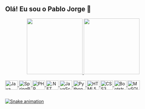 ## Olá! Eu sou o Pablo Jorge 👋

<!-- Status -->
<div align="center">
  <a href="https://github.com/pabulojorge">
  <img height="180em" src="https://github-readme-stats.vercel.app/api?username=pabulojorge&show_icons=true&theme=tokyonight&include_all_commits=true&count_private=true"/>
  <img height="180em" src="https://github-readme-stats.vercel.app/api/top-langs/?username=pabulojorge&layout=compact&langs_count=7&theme=tokyonight"/>
</div>

  <!-- Tecnologias -->
<div style="display: inline_block"><br>
  <img align="center" alt="Java" height="30" title="Java" width="40" src="https://cdn.jsdelivr.net/gh/devicons/devicon/icons/java/java-original.svg">
  <img align="center" alt="SpringBoot" height="30" title="SpringBoot" width="40" src="https://cdn.jsdelivr.net/gh/devicons/devicon/icons/spring/spring-original.svg">
  <img align="center" alt="PHP" height="30" title="PHP" width="40" src="https://cdn.jsdelivr.net/gh/devicons/devicon/icons/php/php-plain.svg">
  <img align="center" alt=".NET C#" height="30" title=".NET C#" width="40" src="https://cdn.jsdelivr.net/gh/devicons/devicon/icons/dotnetcore/dotnetcore-original.svg">
  <img align="center" alt="JavaScript" height="30" width="40" title="JavaScript" src="https://cdn.jsdelivr.net/gh/devicons/devicon/icons/javascript/javascript-plain.svg">
  <img align="center" alt="Python" height="30" title="Python" width="40" src="https://cdn.jsdelivr.net/gh/devicons/devicon/icons/python/python-original.svg">
  <img align="center" alt="HTML5" height="30" title="HTML5" width="40" src="https://cdn.jsdelivr.net/gh/devicons/devicon/icons/html5/html5-plain.svg">
  <img align="center" alt="CSS3" height="30" title="CSS3" width="40" src="https://cdn.jsdelivr.net/gh/devicons/devicon/icons/css3/css3-plain.svg">
  <img align="center" alt="Bootstrap" height="30" title="Bootstrap" width="40" src="https://cdn.jsdelivr.net/gh/devicons/devicon/icons/bootstrap/bootstrap-original.svg">
   <img align="center" alt="MySQL" height="30" title="MySQL" width="40" src="https://cdn.jsdelivr.net/gh/devicons/devicon/icons/mysql/mysql-original.svg">
</div>

  ##

![Snake animation](https://github.com/pabulojorge/pabulojorge/blob/output/github-contribution-grid-snake.svg)

